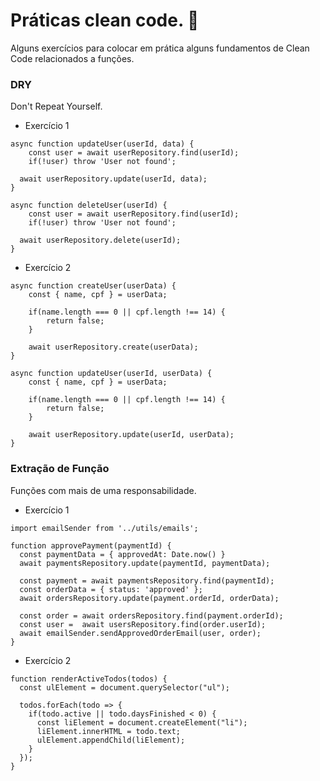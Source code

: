 # Práticas clean code. 🧼

Alguns exercícios para colocar em prática alguns fundamentos de Clean Code relacionados a funções.

### DRY

Don't Repeat Yourself.

-   Exercício 1

```
async function updateUser(userId, data) {
	const user = await userRepository.find(userId);
	if(!user) throw 'User not found';

  await userRepository.update(userId, data);
}

async function deleteUser(userId) {
	const user = await userRepository.find(userId);
	if(!user) throw 'User not found';

  await userRepository.delete(userId);
}
```

-   Exercício 2

```
async function createUser(userData) {
	const { name, cpf } = userData;

	if(name.length === 0 || cpf.length !== 14) {
		return false;
	}

	await userRepository.create(userData);
}

async function updateUser(userId, userData) {
	const { name, cpf } = userData;

	if(name.length === 0 || cpf.length !== 14) {
		return false;
	}

	await userRepository.update(userId, userData);
}
```

### Extração de Função

Funções com mais de uma responsabilidade.

-   Exercício 1

```
import emailSender from '../utils/emails';

function approvePayment(paymentId) {
  const paymentData = { approvedAt: Date.now() }
  await paymentsRepository.update(paymentId, paymentData);

  const payment = await paymentsRepository.find(paymentId);
  const orderData = { status: 'approved' };
  await ordersRepository.update(payment.orderId, orderData);

  const order = await ordersRepository.find(payment.orderId);
  const user =  await usersRepository.find(order.userId);
  await emailSender.sendApprovedOrderEmail(user, order);
}
```

-   Exercício 2

```
function renderActiveTodos(todos) {
  const ulElement = document.querySelector("ul");

  todos.forEach(todo => {
    if(todo.active || todo.daysFinished < 0) {
      const liElement = document.createElement("li");
      liElement.innerHTML = todo.text;
      ulElement.appendChild(liElement);
    }
  });
}
```

